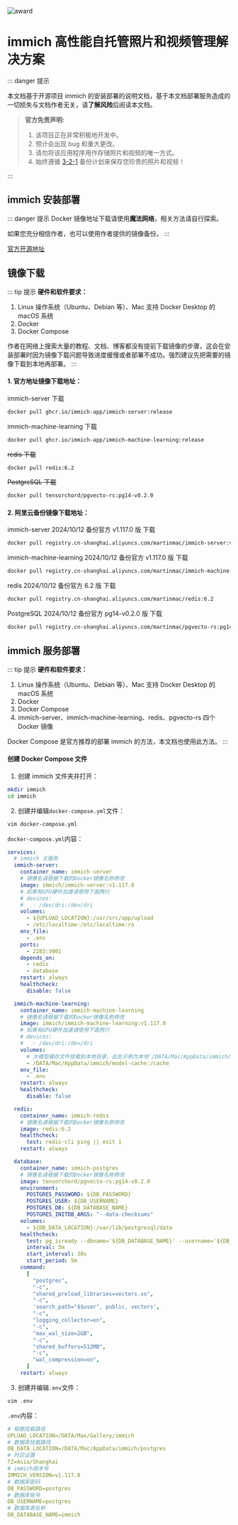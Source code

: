 ![award](/images/immich.svg)

# immich 高性能自托管照片和视频管理解决方案

::: danger 提示

本文档基于开源项目 immich 的安装部署的说明文档，基于本文档部署服务造成的一切损失与文档作者无关，请**了解风险**后阅读本文档。

> **官方免责声明:**
>
> 1. 该项目正在非常积极地开发中。
> 2. 预计会出现 bug 和重大更改。
> 3. 请勿将该应用程序用作存储照片和视频的唯一方式。
> 4. 始终遵循 [3-2-1](https://www.backblaze.com/blog/the-3-2-1-backup-strategy/) 备份计划来保存您珍贵的照片和视频！

:::

## immich 安装部署

::: danger 提示
Docker 镜像地址下载请使用**魔法网络**，相关方法请自行探索。

如果您充分相信作者，也可以使用作者提供的镜像备份。
:::

[官方开源地址](https://github.com/immich-app/immich)

## 镜像下载

::: tip 提示
**硬件和软件要求：**

1. Linux 操作系统（Ubuntu、Debian 等）、Mac 支持 Docker Desktop 的 macOS 系统
2. Docker
3. Docker Compose

作者在网络上搜索大量的教程、文档、博客都没有提前下载镜像的步骤，这会在安装部署时因为镜像下载问题导致进度缓慢或者部署不成功。强烈建议先把需要的镜像下载到本地再部署。
:::

#### 1. 官方地址镜像下载地址：

immich-server 下载

```sh
docker pull ghcr.io/immich-app/immich-server:release
```

immich-machine-learning 下载

```sh
docker pull ghcr.io/immich-app/immich-machine-learning:release
```

~~redis 下载~~

```sh
docker pull redis:6.2
```

~~Post­greSQL 下载~~

```sh
docker pull tensorchord/pgvecto-rs:pg14-v0.2.0
```

#### 2. 阿里云备份镜像下载地址：

immich-server 2024/10/12 备份官方 v1.117.0 版 下载

```sh
docker pull registry.cn-shanghai.aliyuncs.com/martinmac/immich-server:v1.117.0
```

immich-machine-learning 2024/10/12 备份官方 v1.117.0 版 下载

```sh
docker pull registry.cn-shanghai.aliyuncs.com/martinmac/immich-machine-learning:v1.117.0
```

redis 2024/10/12 备份官方 6.2 版 下载

```sh
docker pull registry.cn-shanghai.aliyuncs.com/martinmac/redis:6.2
```

Post­greSQL 2024/10/12 备份官方 pg14-v0.2.0 版 下载

```sh
docker pull registry.cn-shanghai.aliyuncs.com/martinmac/pgvecto-rs:pg14-v0.2.0
```

## immich 服务部署

::: tip 提示
**硬件和软件要求：**

1. Linux 操作系统（Ubuntu、Debian 等）、Mac 支持 Docker Desktop 的 macOS 系统
2. Docker
3. Docker Compose
4. immich-server、immich-machine-learning、redis、pgvecto-rs 四个 Docker 镜像

Docker Compose 是官方推荐的部署 immich 的方法，本文档也使用此方法。
:::

#### 创建 Docker Compose 文件

1. 创建 immich 文件夹并打开：

```sh
mkdir immich
cd immich
```

2. 创建并编辑`docker-compose.yml`文件：

```sh
vim docker-compose.yml
```

`docker-compose.yml`内容：

```yml
services:
  # immich 主服务
  immich-server:
    container_name: immich-server
    # 镜像名请根据下载的Docker镜像名称修改
    image: immich/immich-server:v1.117.0
    # 如果有GPU硬件加速请使用下面两行
    # devices:
    #   - /dev/dri:/dev/dri
    volumes:
      - ${UPLOAD_LOCATION}:/usr/src/app/upload
      - /etc/localtime:/etc/localtime:ro
    env_file:
      - .env
    ports:
      - 2283:3001
    depends_on:
      - redis
      - database
    restart: always
    healthcheck:
      disable: false

  immich-machine-learning:
    container_name: immich-machine-learning
    # 镜像名请根据下载的Docker镜像名称修改
    image: immich/immich-machine-learning:v1.117.0
    # 如果有GPU硬件加速请使用下面两行
    # devices:
    #   - /dev/dri:/dev/dri
    volumes:
      # 大模型缓存文件挂载到本地目录，此处示例为本地`/DATA/Mac/AppData/immich/model-cache`目录
      - /DATA/Mac/AppData/immich/model-cache:/cache
    env_file:
      - .env
    restart: always
    healthcheck:
      disable: false

  redis:
    container_name: immich-redis
    # 镜像名请根据下载的Docker镜像名称修改
    image: redis:6.2
    healthcheck:
      test: redis-cli ping || exit 1
    restart: always

  database:
    container_name: immich-postgres
    # 镜像名请根据下载的Docker镜像名称修改
    image: tensorchord/pgvecto-rs:pg14-v0.2.0
    environment:
      POSTGRES_PASSWORD: ${DB_PASSWORD}
      POSTGRES_USER: ${DB_USERNAME}
      POSTGRES_DB: ${DB_DATABASE_NAME}
      POSTGRES_INITDB_ARGS: "--data-checksums"
    volumes:
      - ${DB_DATA_LOCATION}:/var/lib/postgresql/data
    healthcheck:
      test: pg_isready --dbname='${DB_DATABASE_NAME}' --username='${DB_USERNAME}' || exit 1; Chksum="$$(psql --dbname='${DB_DATABASE_NAME}' --username='${DB_USERNAME}' --tuples-only --no-align --command='SELECT COALESCE(SUM(checksum_failures), 0) FROM pg_stat_database')"; echo "checksum failure count is $$Chksum"; [ "$$Chksum" = '0' ] || exit 1
      interval: 5m
      start_interval: 30s
      start_period: 5m
    command:
      [
        "postgres",
        "-c",
        "shared_preload_libraries=vectors.so",
        "-c",
        'search_path="$$user", public, vectors',
        "-c",
        "logging_collector=on",
        "-c",
        "max_wal_size=2GB",
        "-c",
        "shared_buffers=512MB",
        "-c",
        "wal_compression=on",
      ]
    restart: always
```

3. 创建并编辑`.env`文件：

```sh
vim .env
```

`.env`内容：

```yml
# 相册挂载路径
UPLOAD_LOCATION=/DATA/Max/Gallery/immich
# 数据库挂载路径
DB_DATA_LOCATION=/DATA/Mac/AppData/immich/postgres
# 时区设置
TZ=Asia/Shanghai
# immich版本号
IMMICH_VERSION=v1.117.0
# 数据库密码
DB_PASSWORD=postgres
# 数据库账号
DB_USERNAME=postgres
# 数据库表名称
DB_DATABASE_NAME=immich
```
